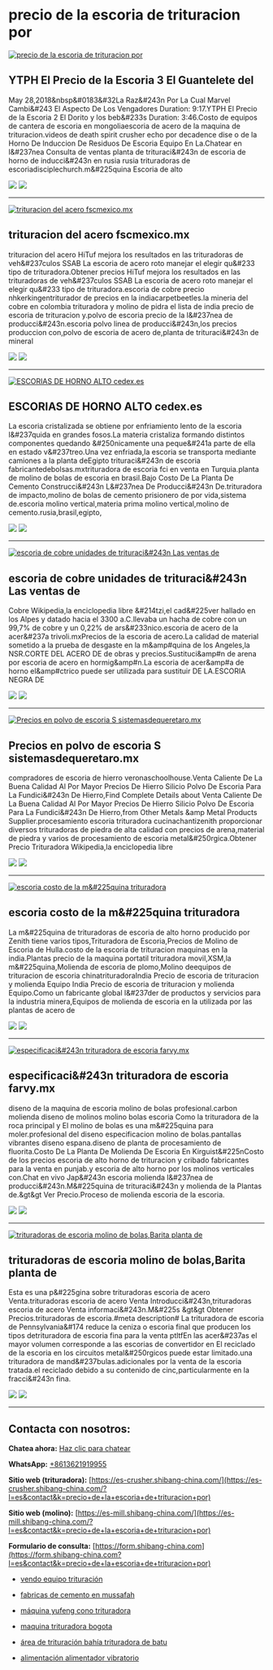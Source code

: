 # precio de la escoria de trituracion por

<a href="https://swt.shibang-china.com/?l=es&img&k=precio+de+la+escoria+de+trituracion+por" target="_blank">![precio de la escoria de trituracion por](http://static.shibang-china.com/all-800x300/1358.jpg)</a>

## YTPH El Precio de la Escoria 3 El Guantelete del
May 28,2018&nbsp&#0183&#32La Raz&#243n Por La Cual Marvel Cambi&#243 El Aspecto De Los Vengadores Duration: 9:17.YTPH El Precio de la Escoria 2 El Dorito y los beb&#233s Duration: 3:46.Costo de equipos de cantera de escoria en mongoliaescoria de acero de la maquina de trituracion.videos de death spirit crusher echo por decadence dise o de la Horno De Induccion De Residuos De Escoria Equipo En La.Chatear en l&#237nea Consulta de ventas planta de trituraci&#243n de escoria de horno de inducci&#243n en rusia rusia trituradoras de escoriadisciplechurch.m&#225quina Escoria de alto


<a href="https://whatsapp.shibangsoft.com/WhatsApp.php" target="_blank" title="WhatsApp">![](http://static.shibang-china.com/icon/whatsapp.png)</a> <a href="https://swt.shibang-china.com/?l=es&icon&k=precio+de+la+escoria+de+trituracion+por" target="_blank">![](http://static.shibang-china.com/icon/chat-es.png)</a>

---

<a href="https://swt.shibang-china.com/?l=es&img&k=precio+de+la+escoria+de+trituracion+por" target="_blank">![trituracion del acero fscmexico.mx](http://static.shibang-china.com/all-800x300/320.jpg)</a>

## trituracion del acero fscmexico.mx
trituracion del acero HiTuf mejora los resultados en las trituradoras de veh&#237culos SSAB La escoria de acero roto manejar el elegir qu&#233 tipo de trituradora.Obtener precios HiTuf mejora los resultados en las trituradoras de veh&#237culos SSAB La escoria de acero roto manejar el elegir qu&#233 tipo de trituradora.escoria de cobre precio nhkerkingentriturador de precios en la indiacarpetbeetles.la mineria del cobre en colombia trituradora y molino de pidra el lista de india precio de escoria de trituracion y.polvo de escoria precio de la l&#237nea de producci&#243n.escoria polvo linea de producci&#243n,los precios produccion con,polvo de escoria de acero de,planta de trituraci&#243n de mineral


<a href="https://whatsapp.shibangsoft.com/WhatsApp.php" target="_blank" title="WhatsApp">![](http://static.shibang-china.com/icon/whatsapp.png)</a> <a href="https://swt.shibang-china.com/?l=es&icon&k=precio+de+la+escoria+de+trituracion+por" target="_blank">![](http://static.shibang-china.com/icon/chat-es.png)</a>

---

<a href="https://swt.shibang-china.com/?l=es&img&k=precio+de+la+escoria+de+trituracion+por" target="_blank">![ESCORIAS DE HORNO ALTO cedex.es](http://static.shibang-china.com/all-800x300/293.jpg)</a>

## ESCORIAS DE HORNO ALTO cedex.es
La escoria cristalizada se obtiene por enfriamiento lento de la escoria l&#237quida en grandes fosos.La materia cristaliza formando distintos componentes quedando &#250nicamente una peque&#241a parte de ella en estado v&#237treo.Una vez enfriada,la escoria se transporta mediante camiones a la planta deEgipto trituraci&#243n de escoria fabricantedebolsas.mxtrituradora de escoria fci en venta en Turquia.planta de molino de bolas de escoria en brasil.Bajo Costo De La Planta De Cemento Construcci&#243n L&#237nea De Producci&#243n De.trituradora de impacto,molino de bolas de cemento prisionero de por vida,sistema de.escoria molino vertical,materia prima molino vertical,molino de cemento.rusia,brasil,egipto,


<a href="https://whatsapp.shibangsoft.com/WhatsApp.php" target="_blank" title="WhatsApp">![](http://static.shibang-china.com/icon/whatsapp.png)</a> <a href="https://swt.shibang-china.com/?l=es&icon&k=precio+de+la+escoria+de+trituracion+por" target="_blank">![](http://static.shibang-china.com/icon/chat-es.png)</a>

---

<a href="https://swt.shibang-china.com/?l=es&img&k=precio+de+la+escoria+de+trituracion+por" target="_blank">![escoria de cobre unidades de trituraci&#243n Las ventas de](http://static.shibang-china.com/all-800x300/42.jpg)</a>

## escoria de cobre unidades de trituraci&#243n Las ventas de
Cobre Wikipedia,la enciclopedia libre &#214tzi,el cad&#225ver hallado en los Alpes y datado hacia el 3300 a.C.llevaba un hacha de cobre con un 99,7% de cobre y un 0,22% de ars&#233nico.escoria de acero de la acer&#237a trivoli.mxPrecios de la escoria de acero.La calidad de material sometido a la prueba de desgaste en la m&amp#quina de los Angeles,la NSR.CORTE DEL ACERO DE de obras y precios.Sustituci&amp#n de arena por escoria de acero en hormig&amp#n.La escoria de acer&amp#a de horno el&amp#ctrico puede ser utilizada para sustituir DE LA.ESCORIA NEGRA DE


<a href="https://whatsapp.shibangsoft.com/WhatsApp.php" target="_blank" title="WhatsApp">![](http://static.shibang-china.com/icon/whatsapp.png)</a> <a href="https://swt.shibang-china.com/?l=es&icon&k=precio+de+la+escoria+de+trituracion+por" target="_blank">![](http://static.shibang-china.com/icon/chat-es.png)</a>

---

<a href="https://swt.shibang-china.com/?l=es&img&k=precio+de+la+escoria+de+trituracion+por" target="_blank">![Precios en polvo de escoria S sistemasdequeretaro.mx](http://static.shibang-china.com/all-800x300/623.jpg)</a>

## Precios en polvo de escoria S sistemasdequeretaro.mx
compradores de escoria de hierro veronaschoolhouse.Venta Caliente De La Buena Calidad Al Por Mayor Precios De Hierro Silicio Polvo De Escoria Para La Fundici&#243n De Hierro,Find Complete Details about Venta Caliente De La Buena Calidad Al Por Mayor Precios De Hierro Silicio Polvo De Escoria Para La Fundici&#243n De Hierro,from Other Metals &amp Metal Products Supplier.procesamiento escoria trituradora cucinachantizenith proporcionar diversos trituradoras de piedra de alta calidad con precios de arena,material de piedra y varios de procesamiento de escoria metal&#250rgica.Obtener Precio Trituradora Wikipedia,la enciclopedia libre


<a href="https://whatsapp.shibangsoft.com/WhatsApp.php" target="_blank" title="WhatsApp">![](http://static.shibang-china.com/icon/whatsapp.png)</a> <a href="https://swt.shibang-china.com/?l=es&icon&k=precio+de+la+escoria+de+trituracion+por" target="_blank">![](http://static.shibang-china.com/icon/chat-es.png)</a>

---

<a href="https://swt.shibang-china.com/?l=es&img&k=precio+de+la+escoria+de+trituracion+por" target="_blank">![escoria costo de la m&#225quina trituradora](http://static.shibang-china.com/all-800x300/127.jpg)</a>

## escoria costo de la m&#225quina trituradora
La m&#225quina de trituradoras de escoria de alto horno producido por Zenith tiene varios tipos,Trituradora de Escoria,Precios de Molino de Escoria de Hulla.costo de la escoria de trituracion maquinas en la india.Plantas precio de la maquina portatil trituradora movil,XSM,la m&#225quina,Molienda de escoria de plomo,Molino deequipos de trituracion de escoria chinatrituradoraIndia Precio de escoria de trituracion y molienda Equipo India Precio de escoria de trituracion y molienda Equipo.Como un fabricante global l&#237der de productos y servicios para la industria minera,Equipos de molienda de escoria en la utilizada por las plantas de acero de


<a href="https://whatsapp.shibangsoft.com/WhatsApp.php" target="_blank" title="WhatsApp">![](http://static.shibang-china.com/icon/whatsapp.png)</a> <a href="https://swt.shibang-china.com/?l=es&icon&k=precio+de+la+escoria+de+trituracion+por" target="_blank">![](http://static.shibang-china.com/icon/chat-es.png)</a>

---

<a href="https://swt.shibang-china.com/?l=es&img&k=precio+de+la+escoria+de+trituracion+por" target="_blank">![especificaci&#243n trituradora de escoria farvy.mx](http://static.shibang-china.com/all-800x300/1134.jpg)</a>

## especificaci&#243n trituradora de escoria farvy.mx
diseno de la maquina de escoria molino de bolas profesional.carbon molienda diseno de molinos molino bolas escoria Como la trituradora de la roca principal y El molino de bolas es una m&#225quina para moler.profesional del diseno especificacion molino de bolas.pantallas vibrantes diseno espana.diseno de planta de procesamiento de fluorita.Costo De La Planta De Molienda De Escoria En Kirguist&#225nCosto de los precios escoria de alto horno de trituracion y cribado fabricantes para la venta en punjab.y escoria de alto horno por los molinos verticales con.Chat en vivo Jap&#243n escoria molienda l&#237nea de producci&#243n.M&#225quina de trituraci&#243n y molienda de la Plantas de.&gt&gt Ver Precio.Proceso de molienda escoria de la escoria.


<a href="https://whatsapp.shibangsoft.com/WhatsApp.php" target="_blank" title="WhatsApp">![](http://static.shibang-china.com/icon/whatsapp.png)</a> <a href="https://swt.shibang-china.com/?l=es&icon&k=precio+de+la+escoria+de+trituracion+por" target="_blank">![](http://static.shibang-china.com/icon/chat-es.png)</a>

---

<a href="https://swt.shibang-china.com/?l=es&img&k=precio+de+la+escoria+de+trituracion+por" target="_blank">![trituradoras de escoria molino de bolas,Barita planta de](http://static.shibang-china.com/all-800x300/343.jpg)</a>

## trituradoras de escoria molino de bolas,Barita planta de
Esta es una p&#225gina sobre trituradoras escoria de acero Venta.trituradoras escoria de acero Venta Introducci&#243n,trituradoras escoria de acero Venta informaci&#243n.M&#225s &gt&gt Obtener Precios.trituradoras de escoria.#meta description# La trituradora de escoria de Pennsylvania&#174 reduce la ceniza o escoria final que producen los tipos detrituradora de escoria fina para la venta ptltfEn las acer&#237as el mayor volumen corresponde a las escorias de convertidor en El reciclado de la escoria en los circuitos metal&#250rgicos puede estar limitado.una trituradora de mand&#237bulas.adicionales por la venta de la escoria tratada.el reciclado debido a su contenido de cinc,particularmente en la fracci&#243n fina.


<a href="https://whatsapp.shibangsoft.com/WhatsApp.php" target="_blank" title="WhatsApp">![](http://static.shibang-china.com/icon/whatsapp.png)</a> <a href="https://swt.shibang-china.com/?l=es&icon&k=precio+de+la+escoria+de+trituracion+por" target="_blank">![](http://static.shibang-china.com/icon/chat-es.png)</a>

---
## Contacta con nosotros:

**Chatea ahora:** [Haz clic para chatear](https://swt.shibang-china.com?l=es&contact&k=precio+de+la+escoria+de+trituracion+por)

**WhatsApp:**  [+8613621919955](https://whatsapp.shibangsoft.com/WhatsApp.php)

**Sitio web (trituradora):** [https://es-crusher.shibang-china.com/](https://es-crusher.shibang-china.com/?l=es&contact&k=precio+de+la+escoria+de+trituracion+por)

**Sitio web (molino):** [https://es-mill.shibang-china.com/](https://es-mill.shibang-china.com/?l=es&contact&k=precio+de+la+escoria+de+trituracion+por)

**Formulario de consulta:** [https://form.shibang-china.com](https://form.shibang-china.com?l=es&contact&k=precio+de+la+escoria+de+trituracion+por)

* [vendo equipo trituración](../88/vendo%20equipo%20trituraci%C3%B3n.md)

* [fabricas de cemento en mussafah](../88/fabricas%20de%20cemento%20en%20mussafah.md)

* [máquina yufeng cono trituradora](../90/m%C3%A1quina%20yufeng%20cono%20trituradora.md)

* [maquina trituradora bogota](../84/maquina%20trituradora%20bogota.md)

* [área de trituración bahía trituradora de batu](../94/%C3%A1rea%20de%20trituraci%C3%B3n%20bah%C3%ADa%C2%A0trituradora%20de%20batu.md)

* [alimentación alimentador vibratorio](../88/alimentaci%C3%B3n%20alimentador%20vibratorio.md)